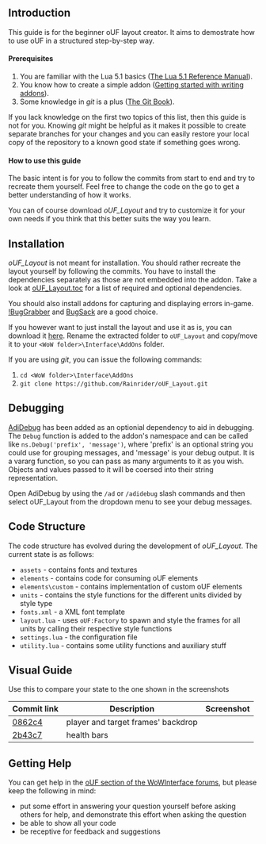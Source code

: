 ## Introduction

This guide is for the beginner oUF layout creator. It aims to demostrate how to use oUF in a structured step-by-step way.

#### Prerequisites
  1. You are familiar with the Lua 5.1 basics ([The Lua 5.1 Reference Manual](https://www.lua.org/manual/5.1/)).
  2. You know how to create a simple addon ([Getting started with writing addons](https://wow.gamepedia.com/Getting_started_with_writing_addons)).
  3. Some knowledge in _git_ is a plus ([The Git Book](https://git-scm.com/book/en/v2)).

If you lack knowledge on the first two topics of this list, then this guide is not for you.
Knowing _git_ might be helpful as it makes it possible to create separate branches for your changes and you can easily restore your local copy of the repository to a known good state if something goes wrong.

#### How to use this guide

The basic intent is for you to follow the commits from start to end and try to recreate them yourself. Feel free to change the code on the go to get a better understanding of how it works.

You can of course download _oUF_Layout_ and try to customize it for your own needs if you think that this better suits the way you learn.

## Installation

_oUF_Layout_ is not meant for installation. You should rather recreate the layout yourself by following the commits. You have to install the dependencies separately as those are not embedded into the addon. Take a look at [oUF_Layout.toc](https://github.com/Rainrider/oUF_Layout/blob/master/oUF_Layout.toc) for a list of required and optional dependencies.

You should also install addons for capturing and displaying errors in-game. [!BugGrabber](http://www.wowinterface.com/downloads/info23141-BugGrabber.html) and [BugSack](http://www.wowinterface.com/downloads/info5995-BugSack.html) are a good choice.

If you however want to just install the layout and use it as is, you can download it [here](https://github.com/Rainrider/oUF_Layout/archive/master.zip). Rename the extracted folder to `oUF_Layout` and copy/move it to your `<WoW folder>\Interface\AddOns` folder.

If you are using _git_, you can issue the following commands:
  1. `cd <WoW folder>\Interface\AddOns`
  2. `git clone https://github.com/Rainrider/oUF_Layout.git`

## Debugging

[AdiDebug](https://github.com/Adirelle/AdiDebug) has been added as an optionial dependency to aid in debugging. The `Debug` function is added
to the addon's namespace and can be called like `ns.Debug('prefix', 'message')`, where 'prefix' is an optional string you could use for 
grouping messages, and 'message' is your debug output. It is a vararg function, so you can pass as many arguments to it as you wish. Objects 
and values passed to it will be coersed into their string representation.

Open AdiDebug by using the `/ad` or `/adidebug` slash commands and then select oUF_Layout from the dropdown menu to see your debug messages.

## Code Structure

The code structure has evolved during the development of _oUF_Layout_. The current state is as follows:

  - `assets` - contains fonts and textures
  - `elements` - contains code for consuming oUF elements
  - `elements\custom` - contains implementation of custom oUF elements
  - `units` - contains the style functions for the different units divided by style type
  - `fonts.xml` - a XML font template
  - `layout.lua` - uses `oUF:Factory` to spawn and style the frames for all units by calling their respective style functions
  - `settings.lua` - the configuration file
  - `utility.lua` - contains some utility functions and auxiliary stuff

## Visual Guide

Use this to compare your state to the one shown in the screenshots

| Commit link | Description | Screenshot |
| --- | --- | :---: |
| [0862c4](https://github.com/Rainrider/oUF_Layout/commit/0862c470863112e885f4aff45953d588b3d150ac) | player and target frames' backdrop | |
| [2b43c7](https://github.com/Rainrider/oUF_Layout/commit/2b43c733cf5338a8bb8296e7e4817aa1f29dbc4e) | health bars | |

## Getting Help

You can get help in the [oUF section of the WoWInterface forums](http://www.wowinterface.com/forums/forumdisplay.php?f=87), but please keep the following in mind:

  - put some effort in answering your question yourself before asking others for help, and demonstrate this effort when asking the question
  - be able to show all your code
  - be receptive for feedback and suggestions

